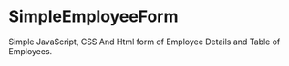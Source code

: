# SimpleEmployeeForm
Simple JavaScript, CSS And Html form of Employee Details  and Table of Employees.
